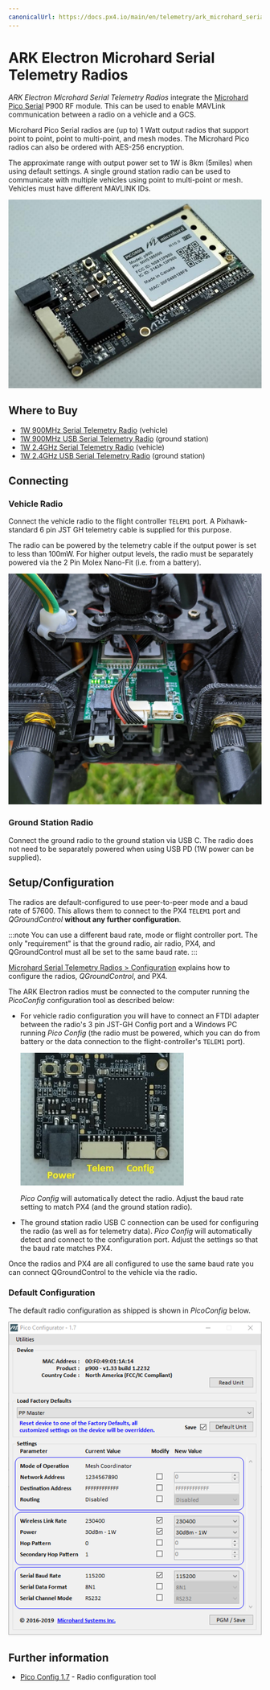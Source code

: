 ```yaml
---
canonicalUrl: https://docs.px4.io/main/en/telemetry/ark_microhard_serial
---
```


# ARK Electron Microhard Serial Telemetry Radios

*ARK Electron Microhard Serial Telemetry Radios* integrate the [Microhard Pico Serial](http://microhardcorp.com/P900.php) P900 RF module.
This can be used to enable MAVLink communication between a radio on a vehicle and a GCS.

Microhard Pico Serial radios are (up to) 1 Watt output radios that support point to point, point to multi-point, and mesh modes.
The Microhard Pico radios can also be ordered with AES-256 encryption.

The approximate range with output power set to 1W is 8km (5miles) when using default settings.
A single ground station radio can be used to communicate with multiple vehicles using point to multi-point or mesh.
Vehicles must have different MAVLINK IDs.

![Microhard Radio](../../assets/hardware/telemetry/ark_microhard_serial.jpg)

## Where to Buy

* [1W 900MHz Serial Telemetry Radio](https://arkelectron.com/product/1w-900mhz-serial-telemetry-air-radio/) (vehicle)
* [1W 900MHz USB Serial Telemetry Radio](https://arkelectron.com/product/1w-900mhz-serial-telemetry-ground-radio/) (ground station)
* [1W 2.4GHz Serial Telemetry Radio](https://arkelectron.com/product/1w-2400mhz-serial-telemetry-radio/) (vehicle)
* [1W 2.4GHz USB Serial Telemetry Radio](https://arkelectron.com/product/1w-2400mhz-usb-serial-telemetry-radio/) (ground station)

## Connecting

### Vehicle Radio

Connect the vehicle radio to the flight controller `TELEM1` port.
A Pixhawk-standard 6 pin JST GH telemetry cable is supplied for this purpose.

The radio can be powered by the telemetry cable if the output power is set to less than 100mW.
For higher output levels, the radio must be separately powered via the 2 Pin Molex Nano-Fit (i.e. from a battery).

![Microhard Radio on Vehicle](../../assets/hardware/telemetry/microhard_serial_on_vehicle.jpg)

### Ground Station Radio

Connect the ground radio to the ground station via USB C.
The radio does not need to be separately powered when using USB PD (1W power can be supplied).


## Setup/Configuration

The radios are default-configured to use peer-to-peer mode and a baud rate of 57600.
This allows them to connect to the PX4 `TELEM1` port and *QGroundControl* **without any further configuration**.

:::note
You can use a different baud rate, mode or flight controller port.
The only "requirement" is that the ground radio, air radio, PX4, and QGroundControl must all be set to the same baud rate.
:::

[Microhard Serial Telemetry Radios > Configuration](../telemetry/microhard_serial.md#configuration) explains how to configure the radios, *QGroundControl*, and PX4.

The ARK Electron radios must be connected to the computer running the *PicoConfig* configuration tool as described below:

- For vehicle radio configuration you will have to connect an FTDI adapter between the radio's 3 pin JST-GH Config port and a Windows PC running *Pico Config* (the radio must be powered, which you can do from battery or the data connection to the flight-controller's `TELEM1` port).

  ![Ark Microhard Serial - Ports](../../assets/hardware/telemetry/ark_microhard_serial_ports.jpg)

  *Pico Config* will automatically detect the radio.
  Adjust the baud rate setting to match PX4 (and the ground station radio).

- The ground station radio USB C connection can be used for configuring the radio (as well as for telemetry data).
*Pico Config* will automatically detect and connect to the configuration port.
Adjust the settings so that the baud rate matches PX4.

Once the radios and PX4 are all configured to use the same baud rate you can connect QGroundControl to the vehicle via the radio.

### Default Configuration

The default radio configuration as shipped is shown in *PicoConfig* below.

![Pico Config](../../assets/hardware/telemetry/pico_configurator.png)

## Further information

-  [Pico Config 1.7](https://arkelectron.com/wp-content/uploads/2021/04/PicoConfig-1.7.zip) - Radio configuration tool